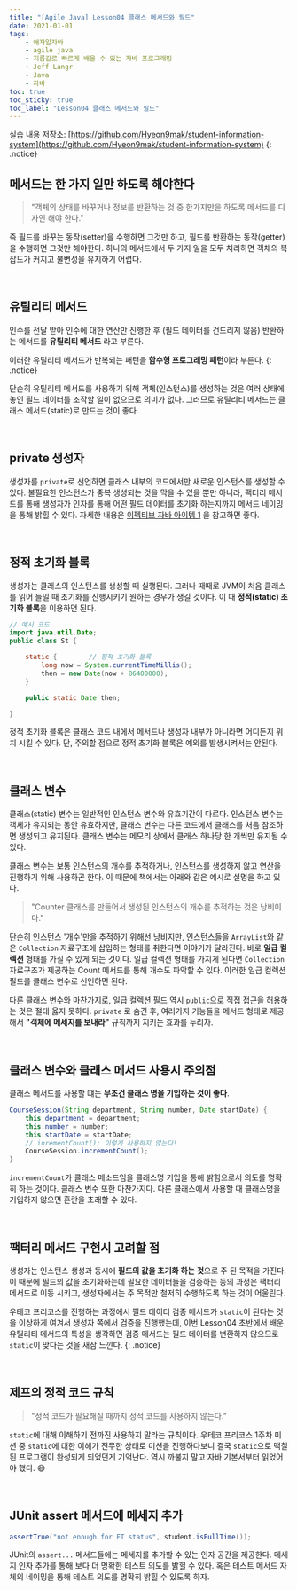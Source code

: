 ```yaml
---
title: "[Agile Java] Lesson04 클래스 메서드와 필드"
date: 2021-01-01
tags:
    - 애자일자바
    - agile java
    - 지름길로 빠르게 배울 수 있는 자바 프로그래밍
    - Jeff Langr
    - Java
    - 자바
toc: true
toc_sticky: true
toc_label: "Lesson04 클래스 메서드와 필드"
---
```


실습 내용 저장소: [https://github.com/Hyeon9mak/student-information-system](https://github.com/Hyeon9mak/student-information-system)
{: .notice}

## 메서드는 한 가지 일만 하도록 해야한다
> "객체의 상태를 바꾸거나 정보를 반환하는 것 중 한가지만을 하도록 메서드를 디자인 해야 한다."

즉 필드를 바꾸는 동작(setter)을 수행하면 그것만 하고, 
필드를 반환하는 동작(getter)을 수행하면 그것만 해야한다. 하나의 메서드에서 
두 가지 일을 모두 처리하면 객체의 복잡도가 커지고 불변성을 유지하기 어렵다.

<br>

## 유틸리티 메서드
인수를 전달 받아 인수에 대한 연산만 진행한 후 (필드 데이터를 건드리지 않음) 반환하는 메서드를 
**유틸리티 메서드** 라고 부른다.

이러한 유틸리티 메서드가 반복되는 패턴을 **함수형 프로그래밍 패턴**이라 부른다.
{: .notice}

단순히 유틸리티 메서드를 사용하기 위해 객체(인스턴스)를 생성하는 것은 여러 상태에 놓인 필드 데이터를 
조작할 일이 없으므로 의미가 없다. 그러므로 유틸리티 메서드는 클래스 메서드(static)로 만드는 것이 좋다.

<br>

## private 생성자
생성자를 `private`로 선언하면 클래스 내부의 코드에서만 새로운 인스턴스를 생성할 수 있다. 
불필요한 인스턴스가 중복 생성되는 것을 막을 수 있을 뿐만 아니라, 팩터리 메서드를 통해 
생성자가 인자를 통해 어떤 필드 데이터를 초기화 하는지까지 메서드 네이밍을 통해 밝힐 수 있다. 
자세한 내용은 [이펙티브 자바 아이템 1](https://hyeon9mak.github.io/effective-java/Effective-Java-item01/) 을 참고하면 좋다.

<br>

## 정적 초기화 블록
생성자는 클래스의 인스턴스를 생성할 때 실행된다. 그러나 때때로 JVM이 처음 클래스를 읽어 들일 때 
초기화를 진행시키기 원하는 경우가 생길 것이다. 이 때 **정적(static) 초기화 블록**을 이용하면 된다.

```java
// 예시 코드
import java.util.Date;
public class St {

    static {        // 정적 초기화 블록
        long now = System.currentTimeMillis();
        then = new Date(now + 86400000);
    }

    public static Date then;

}
```

정적 초기화 블록은 클래스 코드 내에서 메서드나 생성자 내부가 아니라면 어디든지 위치 시킬 수 있다. 
단, 주의할 점으로 정적 초기화 블록은 예외를 발생시켜서는 안된다.

<br>

## 클래스 변수
클래스(static) 변수는 일반적인 인스턴스 변수와 유효기간이 다르다. 
인스턴스 변수는 객체가 유지되는 동안 유효하지만, 클래스 변수는 다른 코드에서 클래스를 처음 참조하면 생성되고 유지된다. 
클래스 변수는 메모리 상에서 클래스 하나당 한 개씩만 유지될 수 있다.  
  
클래스 변수는 보통 인스턴스의 개수를 추적하거나, 인스턴스를 생성하지 않고 연산을 진행하기 위해 
사용하곤 한다. 이 때문에 책에서는 아래와 같은 예시로 설명을 하고 있다.

> "Counter 클래스를 만들어서 생성된 인스턴스의 개수를 추적하는 것은 낭비이다."

단순히 인스턴스 '개수'만을 추적하기 위해선 낭비지만, 인스턴스들을 
`ArrayList`와 같은 `Collection` 자료구조에 삽입하는 형태를 취한다면 이야기가 달라진다. 
바로 **일급 컬렉션** 형태를 가질 수 있게 되는 것이다. 
일급 컬렉션 형태를 가지게 된다면 `Collection` 자료구조가 제공하는 Count 메서드를 통해 개수도 파악할 수 있다. 
이러한 일급 컬렉션 필드를 클래스 변수로 선언하면 된다.  
  
다른 클래스 변수와 마찬가지로, 일급 컬렉션 필드 역시 `public`으로 직접 접근을 허용하는 것은 절대 옳지 못하다. 
`private` 로 숨긴 후, 여러가지 기능들을 메서드 형태로 제공해서 **"객체에 메세지를 보내라"** 규칙까지 지키는 효과를 누리자.

<br>

## 클래스 변수와 클래스 메서드 사용시 주의점
 클래스 메서드를 사용할 떄는 **무조건 클래스 명을 기입하는 것이 좋다**.

```java
CourseSession(String department, String number, Date startDate) {
    this.department = department;
    this.number = number;
    this.startDate = startDate;
    // inrementCount(); 이렇게 사용하지 않는다!
    CourseSession.incrementCount();
}
```

`incrementCount`가 클래스 메소드임을 클래스명 기입을 통해 밝힘으로서 의도를 명확히 하는 것이다. 
클래스 변수 또한 마찬가지다. 다른 클래스에서 사용할 때 클래스명을 기입하지 않으면 혼란을 초래할 수 있다.

<br>

## 팩터리 메서드 구현시 고려할 점
생성자는 인스턴스 생성과 동시에 **필드의 값을 초기화 하는 것**으로 주 된 목적을 가진다. 
이 때문에 필드의 값을 초기화하는데 필요한 데이터들을 검증하는 등의 과정은 
팩터리 메서드로 이동 시키고, 생성자에서는 주 목적만 철저히 수행하도록 하는 것이 어울린다.

우테코 프리코스를 진행하는 과정에서 필드 데이터 검증 메서드가 `static`이 된다는 것을 이상하게 여겨서 
생성자 쪽에서 검증을 진행했는데, 이번 Lesson04 초반에서 배운 유틸리티 메서드의 특성을 생각하면 
검증 메서드는 필드 데이터를 변환하지 않으므로 `static`이 맞다는 것을 새삼 느낀다.
{: .notice}

<br>

## 제프의 정적 코드 규칙
> "정적 코드가 필요해질 때까지 정적 코드를 사용하지 않는다."

`static`에 대해 이해하기 전까진 사용하지 말라는 규칙이다. 우테코 프리코스 1주차 미션 중 
`static`에 대한 이해가 전무한 상태로 미션을 진행하다보니 결국 `static`으로 떡칠 된 
프로그램이 완성되게 되었던게 기억난다. 역시 까불지 말고 자바 기본서부터 읽었어야 했다. 😅

<br>

## JUnit assert 메서드에 메세지 추가
```java
assertTrue("not enough for FT status", student.isFullTime());
```

JUnit의 `assert...` 메서드들에는 메세지를 추가할 수 있는 인자 공간을 제공한다. 
메세지 인자 추가를 통해 보다 더 명확한 테스트 의도를 밝힐 수 있다. 
혹은 테스트 메서드 자체의 네이밍을 통해 테스트 의도를 명확히 밝힐 수 있도록 하자.

<br>

